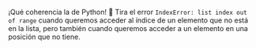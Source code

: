 ¡Qué coherencia la de Python! :clap: Tira el error `IndexError: list index out of range` cuando queremos acceder al índice de un elemento que no está en la lista, pero también cuando queremos acceder a un elemento en una posición que no tiene.